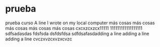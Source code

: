 # prueba
prueba curso
A line I wrote on my local computer
más cosas
más cosas
más cosas
más cosas
más cosas
cxcxzcxzcx11111
111111111111111111
sdfsadasdas
fdsfsda
dsfdsfdsa
sdfdsafasdadding a line
adding a line
adding a line
cvczxvzcxvzxcvzc